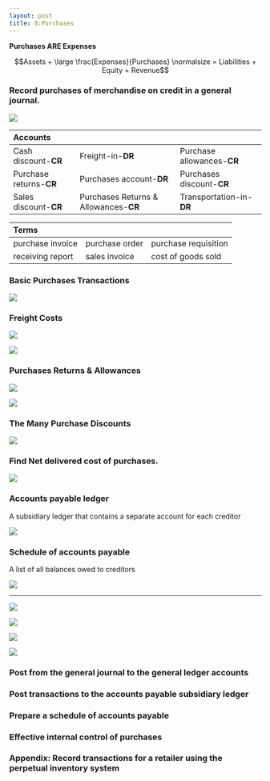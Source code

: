 ```yaml
---
layout: post
title: 8:Purchases
---
```



**Purchases ARE Expenses**

$$Assets + \large \frac{Expenses}{Purchases} \normalsize = Liabilities + Equity + Revenue$$


### Record purchases of merchandise on credit in a general journal.

![](/assets/mc-graw-accounting-course/chap8.purchases/new.acts.png)

| Accounts |||
|:-|:-|:-|
|Cash discount-**CR**|Freight-in-**DR**|Purchase allowances-**CR**|
|Purchase returns-**CR**|Purchases account-**DR**|Purchases discount-**CR**|
|Sales discount-**CR**|Purchases Returns & Allowances-**CR**|Transportation-in-**DR**|

|**Terms**|||
|:-|:-|:-|
|purchase invoice|purchase order|purchase requisition|
|receiving report|sales invoice|cost of goods sold|


### Basic Purchases Transactions

![](/assets/mc-graw-accounting-course/chap8.purchases/basic.purchase.transactions.png)


### Freight Costs

![](/assets/mc-graw-accounting-course/chap8.purchases/freight%20in.png)

![](/assets/mc-graw-accounting-course/chap8.purchases/freightin.png)

### Purchases Returns & Allowances

![](/assets/mc-graw-accounting-course/)

![](/assets/mc-graw-accounting-course/chap8.purchases/purcahse.allowances.redux.png)


### The Many Purchase Discounts

![](/assets/mc-graw-accounting-course/chap8.purchases/Screenshot%20from%202024-03-15%2012-09-06.png)

### Find Net delivered cost of purchases.

![](/assets/mc-graw-accounting-course/chap8.purchases/1.net.delivery.costs.png)



### Accounts payable ledger

A subsidiary ledger that contains a separate account for each creditor


![](/assets/mc-graw-accounting-course/chap8.purchases/Screenshot%20at%202024-03-05%2014-06-34.png)


### Schedule of accounts payable
A list of all balances owed to creditors


![](/assets/mc-graw-accounting-course/chap8.purchases/schedule.of.acct.payable.png)

---


![](/assets/mc-graw-accounting-course/chap8.purchases/Screenshot%20at%202024-03-05%2013-43-35.png)

![](/assets/mc-graw-accounting-course/chap8.purchases/Screenshot%20at%202024-03-05%2013-45-05.png)

![](/assets/mc-graw-accounting-course/chap8.purchases/Screenshot%20at%202024-03-05%2013-52-03.png)


![](/assets/mc-graw-accounting-course/chap8.purchases/Screenshot%20at%202024-03-05%2014-53-03.png)


### Post from the general journal to the general ledger accounts

### Post transactions to the accounts payable subsidiary ledger

### Prepare a schedule of accounts payable

### Effective internal control of purchases

### Appendix: Record transactions for a retailer using the perpetual inventory system



